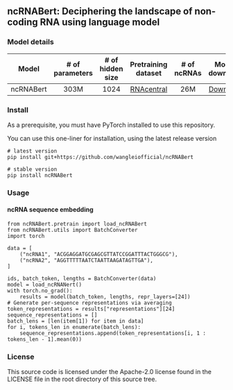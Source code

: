 ## ncRNABert: Deciphering the landscape of non-coding RNA using language model

### Model details
|   **Model**    | **# of parameters** | **# of hidden size** |            **Pretraining dataset**             | **# of ncRNAs** | **Model download** |
|:--------------:|:-------------------:|:----------------------:|:----------------------------------------------:|:-----------------:|:------------------------:|
|    ncRNABert   |        303M         |           1024           | [RNAcentral](http://ftp.ebi.ac.uk/pub/databases/RNAcentral/current_release/sequences/rnacentral_active.fasta.gz) |       26M        |      [Download](https://zenodo.org/)       |

### Install
As a prerequisite, you must have PyTorch installed to use this repository.

You can use this one-liner for installation, using the latest release version

```
# latest version
pip install git+https://github.com/wangleiofficial/ncRNABert

# stable version
pip install ncRNABert

```

### Usage

#### ncRNA sequence embedding

```
from ncRNABert.pretrain import load_ncRNABert
from ncRNABert.utils import BatchConverter
import torch

data = [
    ("ncRNA1", "ACGGAGGATGCGAGCGTTATCCGGATTTACTGGGCG"),
    ("ncRNA2", "AGGTTTTTAATCTAATTAAGATAGTTGA"),
]

ids, batch_token, lengths = BatchConverter(data)
model = load_ncRNANert()
with torch.no_grad():
    results = model(batch_token, lengths, repr_layers=[24])
# Generate per-sequence representations via averaging
token_representations = results["representations"][24]
sequence_representations = []
batch_lens = [len(item[1]) for item in data]
for i, tokens_len in enumerate(batch_lens):
    sequence_representations.append(token_representations[i, 1 : tokens_len - 1].mean(0))
```

### License
This source code is licensed under the Apache-2.0 license found in the LICENSE file in the root directory of this source tree.